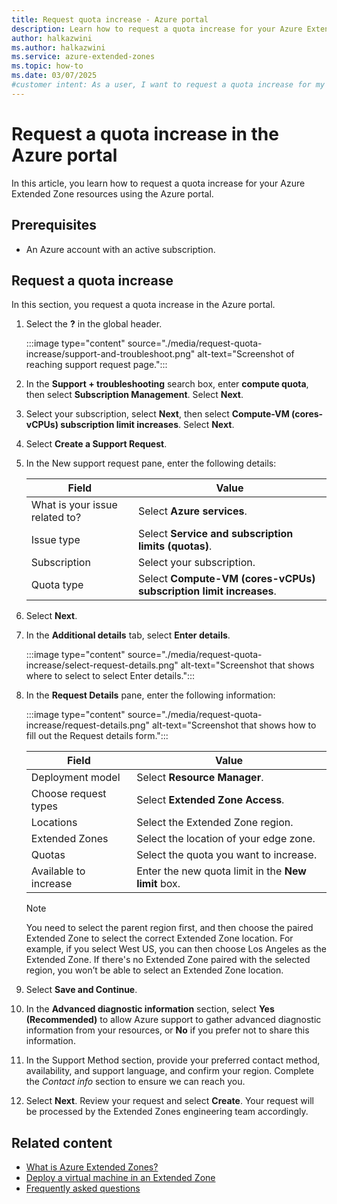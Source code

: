 ```yaml
---
title: Request quota increase - Azure portal
description: Learn how to request a quota increase for your Azure Extended Zone resources using the Azure portal.
author: halkazwini
ms.author: halkazwini
ms.service: azure-extended-zones
ms.topic: how-to
ms.date: 03/07/2025
#customer intent: As a user, I want to request a quota increase for my Azure Extended Zone resources so that I can manage my resources effectively.
---
```


# Request a quota increase in the Azure portal

In this article, you learn how to request a quota increase for your Azure Extended Zone resources using the Azure portal.

## Prerequisites

- An Azure account with an active subscription.

## Request a quota increase

In this section, you request a quota increase in the Azure portal.

1. Select the **?** in the global header. 

    :::image type="content" source="./media/request-quota-increase/support-and-troubleshoot.png" alt-text="Screenshot of reaching support request page.":::

1. In the **Support + troubleshooting** search box, enter **compute quota**, then select **Subscription Management**. Select **Next**.

1. Select your subscription, select **Next**, then select **Compute-VM (cores-vCPUs) subscription limit increases**. Select **Next**.

1. Select **Create a Support Request**.

1. In the New support request pane, enter the following details:

    | Field          | Value                                                   |
    |----------------|---------------------------------------------------------|
    | What is your issue related to? | Select **Azure services**.                    |    
    | Issue type     | Select **Service and subscription limits (quotas)**.            |
    | Subscription   | Select your subscription.                                       |
    | Quota type     | Select **Compute-VM (cores-vCPUs) subscription limit increases**. |

1. Select **Next**. 

1. In the **Additional details** tab, select **Enter details**.

    :::image type="content" source="./media/request-quota-increase/select-request-details.png" alt-text="Screenshot that shows where to select to select Enter details.":::
 
1. In the **Request Details** pane, enter the following information:

    :::image type="content" source="./media/request-quota-increase/request-details.png" alt-text="Screenshot that shows how to fill out the Request details form.":::


    | Field          | Value                                                   |
    |----------------|---------------------------------------------------------|
    | Deployment model | Select **Resource Manager**.                           |
    | Choose request types | Select **Extended Zone Access**.                           |
    | Locations       | Select the Extended Zone region.                     |
    | Extended Zones   | Select the location of your edge zone.                          |
    | Quotas        | Select the quota you want to increase.               |
    | Available to increase | Enter the new quota limit in the **New limit** box.              |


    > [!NOTE]
    > You need to select the parent region first, and then choose the paired Extended Zone to select the correct Extended Zone location. For example, if you select West US, you can then choose Los Angeles as the Extended Zone. If there's no Extended Zone paired with the selected region, you won’t be able to select an Extended Zone location.

1. Select **Save and Continue**. 

1. In the **Advanced diagnostic information** section, select **Yes (Recommended)** to allow Azure support to gather advanced diagnostic information from your resources, or **No** if you prefer not to share this information.

1. In the Support Method section, provide your preferred contact method, availability, and support language, and confirm your region. Complete the *Contact info* section to ensure we can reach you.

1. Select **Next**. Review your request and select **Create**. Your request will be processed by the Extended Zones engineering team accordingly.

## Related content

- [What is Azure Extended Zones?](overview.md)
- [Deploy a virtual machine in an Extended Zone](deploy-vm-portal.md)
- [Frequently asked questions](faq.md)